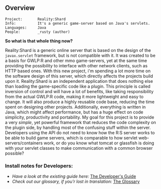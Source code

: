 ## Overview
    Project:       Reality:Shard 
    Info:          It's a generic game-server based on Java's servlets.
    Languages:     Java
    People:        _rusty (author)

**So what is that whole thing now?**

Reality:Shard is a generic online server that is based on the design of the `javax.servlet` framework, but is not compatible with it. It was created to be a basis for GWLP:R and other mmo game-servers, yet at the same time providing the possibility to interface with other network clients, such as HTTP based ones. With this new project, i'm spending a lot more time on the software design of this server, which directly affects the projects build upon it. Reality:Shard is an independent application that does nothing else than loading the game-specific code like a plugin. This principle is called inversion of control and will have a lot of benefits, like taking responsibility from the actual GWLP:R code, making it more lightweight and easy to change. It will also produce a highly reusable code base, reducing the time spent on designing other projects. Additionally, everything is written in Java, which might affect performance, but has a huge effect on code simplicity, productivity and portability. My goal for this project is to provide a very _simple_, yet powerful framework that reduces the code complexity on the plugin side, by handling most of the confusing stuff within the server. Developers using the API do not need to know how the R:S server works to be able to build game servers, which is comparable to how servlet web-servers/containers work, or do you know what tomcat or glassfish is doing with your servlet classes to make communication with a common browser possible?


### Install notes for Developers:
 - _Have a look at the existing guide here:_  [The Developer's Guide](https://github.com/rusty-gr/Reality-Shard/wiki/Dev-HowTo)
 - _Check out our glossary, if you'r lost in translation:_ [The Glossary](https://github.com/rusty-gr/Reality-Shard/wiki/Glossary)